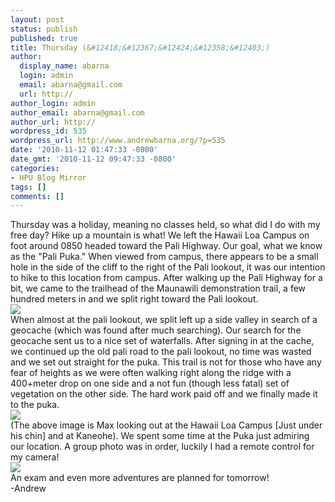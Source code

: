 ```yaml
---
layout: post
status: publish
published: true
title: Thursday (&#12418;&#12367;&#12424;&#12358;&#12403;)
author:
  display_name: abarna
  login: admin
  email: abarna@gmail.com
  url: http://
author_login: admin
author_email: abarna@gmail.com
author_url: http://
wordpress_id: 535
wordpress_url: http://www.andrewbarna.org/?p=535
date: '2010-11-12 01:47:33 -0800'
date_gmt: '2010-11-12 09:47:33 -0800'
categories:
- HPU Blog Mirror
tags: []
comments: []
---
```

<p>Thursday was a holiday, meaning no classes held, so what did I do with my free day? Hike up a mountain is what! We left the Hawaii Loa Campus on foot around 0850 headed toward the Pali Highway. Our goal, what we know as the "Pali Puka." When viewed from campus, there appears to be a small hole in the side of the cliff to the right of the Pali lookout, it was our intention to hike to this location from campus. After walking up the Pali Highway for a bit, we came to the trailhead of the Maunawili demonstration trail, a few hundred meters in and we split right toward the Pali lookout.<br &#47;><img src="http:&#47;&#47;andrewbarna.org&#47;photos&#47;gallery3&#47;var&#47;resizes&#47;Random%20Stuff&#47;DSC_2153.jpg?m=1289541622" &#47;><br &#47;>When almost at the pali lookout, we split left up a side valley in search of a geocache (which was found after much searching). Our search for the geocache sent us to a nice set of waterfalls. After signing in at the cache, we continued up the old pali road to the pali lookout, no time was wasted and we set out straight for the puka. This trail is not for those who have any fear of heights as we were often walking right along the ridge with a 400+meter drop on one side and a not fun (though less fatal) set of vegetation on the other side. The hard work paid off and we finally made it to the puka.<br &#47;><img src="http:&#47;&#47;andrewbarna.org&#47;photos&#47;gallery3&#47;var&#47;resizes&#47;Random%20Stuff&#47;DSC_2176.jpg?m=1289541615" &#47;><br &#47;>(The above image is Max looking out at the Hawaii Loa Campus [Just under his chin] and at Kaneohe). We spent some time at the Puka just admiring our location. A group photo was in order, luckily I had a remote control for my camera!<br &#47;><img src="http:&#47;&#47;andrewbarna.org&#47;photos&#47;gallery3&#47;var&#47;resizes&#47;Random%20Stuff&#47;DSC_2181.jpg?m=1289541629"><br &#47;>An exam and even more adventures are planned for tomorrow!<br &#47;>-Andrew</p>
